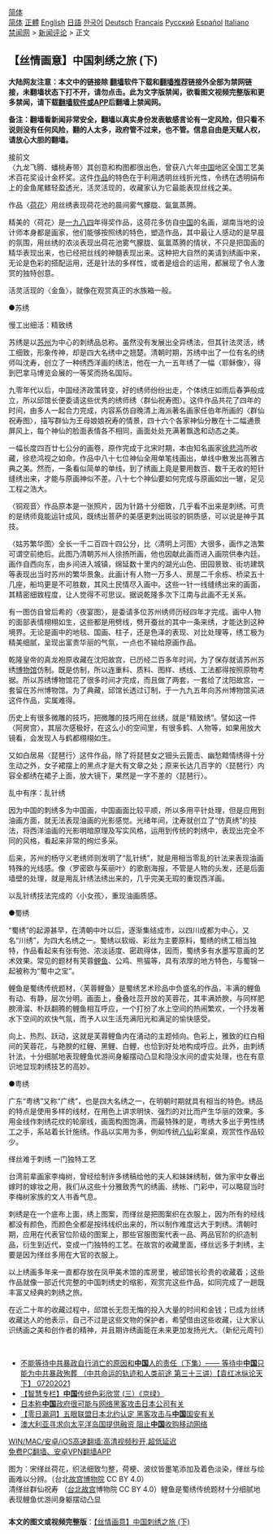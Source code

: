  <!-- 面包屑导航 --> <div class="breadcrumb"><!-- GTranslate: https://gtranslate.io/ -->  <div class="switcher notranslate">  <div class="selected">  <a href="#" onclick="return false;"> 简体</a>  </div>  <div class="option">  <a href="https://www.bannedbook.org" onclick="doGTranslate('zh-CN|zh-CN');jQuery('div.switcher div.selected a').html(jQuery(this).html());return false;" title="简体中文" class="nturl selected"> 简体</a>  <a href="https://www.bannedbook.org/zh-tw/" onclick="doGTranslate('zh-CN|zh-TW');jQuery('div.switcher div.selected a').html(jQuery(this).html());return false;" title="繁體中文" class="nturl"> 正體</a>  <a href="https://www.bannedbook.org/en/" onclick="doGTranslate('zh-CN|en');jQuery('div.switcher div.selected a').html(jQuery(this).html());return false;" title="English" class="nturl"> English</a>  <a href="https://www.bannedbook.org/ja/" onclick="doGTranslate('zh-CN|ja');jQuery('div.switcher div.selected a').html(jQuery(this).html());return false;" title="日本語" class="nturl"> 日語</a>  <a href="https://www.bannedbook.org/ko/" onclick="doGTranslate('zh-CN|ko');jQuery('div.switcher div.selected a').html(jQuery(this).html());return false;" title="한국어" class="nturl"> 한국어</a>  <a href="https://www.bannedbook.org/de/" onclick="doGTranslate('zh-CN|de');jQuery('div.switcher div.selected a').html(jQuery(this).html());return false;" title="Deutsch" class="nturl"> Deutsch</a>  <a href="https://www.bannedbook.org/fr/" onclick="doGTranslate('zh-CN|fr');jQuery('div.switcher div.selected a').html(jQuery(this).html());return false;" title="Français" class="nturl"> Français</a>  <a href="https://www.bannedbook.org/ru/" onclick="doGTranslate('zh-CN|ru');jQuery('div.switcher div.selected a').html(jQuery(this).html());return false;" title="Русский" class="nturl"> Русский</a>  <a href="https://www.bannedbook.org/es/" onclick="doGTranslate('zh-CN|es');jQuery('div.switcher div.selected a').html(jQuery(this).html());return false;" title="Español" class="nturl"> Español</a>  <a href="https://www.bannedbook.org/it/" onclick="doGTranslate('zh-CN|it');jQuery('div.switcher div.selected a').html(jQuery(this).html());return false;" title="Italiano" class="nturl"> Italiano</a>  </div>  </div>      <div class='breadcrumb-sub'><!-- Breadcrumb NavXT 6.3.0 --> <a href="https://www.bannedbook.org/" class="home">禁闻网</a> &gt; <a href="https://www.bannedbook.org/bnews/comments/" class="category">新闻评论</a> &gt; 正文</div></div><h2>【丝情画意】中国刺绣之旅 (下)</h2> <p class="notice"><b>大陆网友注意：本文中的链接除 <a href="https://github.com/bannedbook/fanqiang" >翻墙</a>软件下载和<a href="https://github.com/killgcd/justmysocks/blob/master/README.md">翻墙推荐</a>链接外全部为禁网链接，未翻墙状态下打不开，请勿点击。此为文字版禁闻，欲看图文视频完整版和更多禁闻，请下载<a href="https://github.com/bannedbook/fanqiang">翻墙软件或APP</a>后翻墙上禁闻网。</p><p>备注：翻墙看新闻非常安全，翻墙以真实身份发表敏感言论有一定风险，但只看不说则没有任何风险，翻的人太多，政府管不过来，也不管。信息自由是天赋人权，请放心大胆的翻墙。</b></p>  <div class="entry"> <p>              <a href="https://i1.wp.com/upload-images-bucket-v64rleca837do.s3.eu-west-1.amazonaws.com/wp-content/uploads/2021/07/20085731/1623192662277.jpg?fit=1480%2C831&#038;ssl=1" data-caption=""></a>                            </p> <p>接前文<br /> 〈九龙飞腾．蟠桃寿带〉其创意和构图都很出色，曾获八六年<span class='wp_keywordlink_affiliate'><a href="https://www.bannedbook.org/" title="中国" target="_blank">中国</a></span>地区全国工艺美术百花奖设计金杯奖。这件<a href="https://www.bannedbook.org/bnews/tag/%E4%BD%9C%E5%93%81/" class="st_tag internal_tag" rel="tag" title="标签 作品 下的日志">作品</a>的特色在于利用透明丝线折光性，令绣在透明绢布上的金鱼尾鳍轻盈透光，活灵活现的，收藏家认为它最能表现丝线之美。</p> <p>作品〈<a href="https://www.bannedbook.org/bnews/tag/%E8%8D%B7%E8%8A%B1/" class="st_tag internal_tag" rel="tag" title="标签 荷花 下的日志">荷花</a>〉用丝绣表现荷花池的晨间雾气朦胧、氤氲蒸腾。</p> <p>精美的〈荷花〉是<span class='wp_keywordlink'><a href="https://www.bannedbook.org/forum2/topic186.html" title="《1984》 英·乔治·奥威尔 著" target="_blank">一九八四</a></span>年得奖作品，这荷花多仿自<a href="https://www.bannedbook.org/bnews/tag/%E4%B8%AD%E5%9B%BD/" class="st_tag internal_tag" rel="tag" title="标签 中国 下的日志">中国</a>的名画，湖南当地的设计师本身都是画家，他们能够按照绣的特色，塑造作品，其中最让人感动的是早晨的氛围，用丝绣的浓淡表现出荷花池雾气朦胧、氤氲蒸腾的情状，不只是把国画的精华表现出来，也已经把丝线的神髓表现出来。这种把大自然的美请到绣画中来，无论是色彩的搭配运用，还是针法的多样性，或者是组合的运用，都展现了令人激赏的独特创意。</p> <p>活灵活现的〈金鱼〉，就像在观赏真正的水族箱一般。</p> <p>●苏绣</p> <p>慢工出细活：精致绣</p> <p>苏绣是以<a href="https://www.bannedbook.org/bnews/tag/%e8%8b%8f%e5%b7%9e/" class="st_tag internal_tag" rel="tag" title="标签 苏州 下的日志">苏州</a>为中心的刺绣品总称。虽然没有发展出全异绣法，但其针法灵活，绣工细致，形象传神，却是四大名绣中之翘楚。清朝时期，苏绣中出了一位有名的绣师叫沈寿，创立了一种绣西洋画的绣法，他在一九一五年绣了一幅〈耶稣像〉，得到巴拿马博览会展的一等奖而扬名国际。</p> <p>九零年代以后，中国经济政策转变，好的绣师纷纷出走，个体绣庄如雨后春笋般成立，所以邱馆长便委请这些优秀的绣师绣〈群仙祝寿图〉。这件作品共花了四年的时间，由多人一起合力完成，内容系仿自晚清上海派著名画家任伯年所画的〈群仙祝寿图〉，描写群仙为王母娘娘祝寿的情景，四十六个各家神仙分散在十二幅通景屏风上，每个神仙的脸面表情各不相同，画面处处充满著飘逸和动态之美。</p>  <p>一幅长度四百廿七公分的画卷，原作完成于北宋时期，本由知名画家<a href="https://www.bannedbook.org/bnews/tag/%e5%be%90%e6%82%b2%e9%b8%bf/" class="st_tag internal_tag" rel="tag" title="标签 徐悲鸿 下的日志">徐悲鸿</a>所收藏，徐悲鸿视之如命。作品中八十七位神仙全用单笔线画出，单线中散发出高雅古典之美。然而，一条看似简单的单线，到了绣画上竟是要用数百、数千无收的短针缝绣出来，才能与原画神似不差。八十七个神仙要如何完成与原画如出一辙，足见工程之浩大。</p> <p>〈铜观音〉作品原本是一张照片，因为针路十分细致，几乎看不出来是刺绣。可贵的是绣师竟能运针成风，既绣出菩萨的美感更刺出斑驳的铜质感，可以说是神乎其技。</p> <p>〈姑苏繁华图〉全长一千二百四十四公分，比〈清明上河图〉大很多，画作之浩繁可谓空前绝后。此图乃清朝苏州人徐扬所画，他也因献此画而进入画院供奉内廷。画作自西向东，由乡间进入城镇，绵延数十里内的湖光山色、田园景致、街坊建筑等表现出当时苏州的繁华景象。此画计有人物一万多人、房屋二千余栋、桥梁五十几座，船坞更是不可胜数，其风土民情尽入画中。这些一针一线缝绣出来的画面，其精密细致程度，让人觉得不可思议。据说乾隆多次下江南与此画不无关系。</p> <p>有一图仿自曾后希的〈夜宴图〉，是委请多位苏州绣师历经四年才完成。画中人物的面部表情栩栩如生，这些都是用劈线，劈开蚕丝的其中一条来绣，才能达到这种境界。无论是画中的地毯、国画、柱子，还是色泽的表现、对比处理等，绣工极为精美细腻，呈现出富贵华丽的气氛，一点也不输给原画作品。</p> <p>乾隆皇帝的真龙袍原收藏在沈阳故宫，已历经二百多年时间，为了保存就请苏州苏绣<a href="https://www.bannedbook.org/bnews/tag/%e5%8d%9a%e7%89%a9%e9%a6%86/" class="st_tag internal_tag" rel="tag" title="标签 博物馆 下的日志">博物馆</a>仿制。既是仿制，所以连重料、质料、图样、绣线、工法都得按照原物考据。所以苏绣博物馆花了很多时间才完成，而且做了两套，一套给了沈阳故宫，一套留在苏州博物馆。为了典藏，邱馆长透过订制，于一九九五年向苏州博物馆买进这件作品，实属难得。</p> <p>历史上有很多微雕的技巧，把微雕的技巧用在丝绣，就是“精致绣”。譬如这一件〈阿房宫〉，其层次感极好，在这么小的空间里，有很多鹤、人物等，如果用放大镜看，会发现人与鹤都栩栩如生。</p> <p>又如白居易〈琵琶行〉这件作品，除了将琵琶女之钿头云篦击、幽愁黯情绣得十分生动之外，女子裙摆上的黑点才是大有文章之处；原来长达几百字的〈琵琶行〉内容全都绣在裙子上面，放大镜下，果然是一字不差的〈琵琶行〉。</p> <p>乱中有序：乱针绣</p> <p>因为中国的刺绣多为中国画，中国画面比较平顺，所以多用平针处理，但是应用到油画方面，就无法表现油画的光影感觉。光绪年间，沈寿就创立了“仿真绣”的技法，将西洋油画的光影明暗原理及写实风格，运用到传统的刺绣中，表现出完全不同的风格，看起来非常的绚烂多采。</p>  <p>后来，苏州的杨守义老绣师则发明了“乱针绣”，就是用相当零乱的针法来表现油画特殊的光线感。像〈罗密欧与茱丽叶〉的歌剧海报，不管是人物的头发，还是后面墙壁的处理，就是用乱针绣法绣出来的，几乎完美无瑕的重现西洋画。</p> <p>以乱针绣技法完成的〈小女孩〉，重现油画质感。</p> <p>●蜀绣</p> <p>“蜀绣”的起源甚早，在清朝中叶以后，逐渐集结成市，以四川成都为中心，又名“川绣”，为四大名绣之一。蜀绣以软缎、彩丝为主要原料，蜀绣的绣工相当独特，作品看起来有张有弛、浓淡适度、密疏得体，因而，蜀绣多有水墨写意画的艺术效果。常见的题材有芙蓉<a href="https://www.bannedbook.org/bnews/tag/%E9%B2%A4%E9%B1%BC/" class="st_tag internal_tag" rel="tag" title="标签 鲤鱼 下的日志">鲤鱼</a>、公鸡、熊猫等，具有浓厚的地方特色，与蜀锦一起被称为“蜀中之宝”。</p> <p>鲤鱼是蜀绣传统题材，〈芙蓉鲤鱼〉是蜀绣艺术珍品中负盛名的作品，丰满的鲤鱼有动、有静，层次分明。画面上，叠叠吐蕊开放的芙蓉花，其丰满娇腴，与同样肥腴滑溜、朴跃翻腾的鲤鱼相互呼应，一个打扮了水上空间的热闹繁欢，一个抒发著水下空间的欢快气氛，而予人以生活充满阳光和满足的愉快感受。</p> <p>向上、热烈、跃动，这就是芙蓉鲤鱼内在涌动的主题倾向。色彩上，雅致的红白相间的芙蓉花，与艳腴的红鲤、黑鲤、白鲤，也恰到好处地构成呼应。此外，由刺绣针法，十分细腻地表现鲤鱼优游间身躯摆动凸显和隐没水间的虚实处理，也在有意识地显现刺绣技艺的高妙。</p> <p>●粤绣</p> <p>广东“粤绣”又称“广绣”，也是四大名绣之一，在明朝时期就具有相当的特色。绣品的特点是使用多样的线材，在用色上讲求明快、强烈的对比而产生华丽的效果。多用金线作刺绣花纹的轮廓线，画面构图饱满，而最特殊的是，粤绣大多出于男性绣工之手，系站着长针施绣。作品以实用为多，例如传统<span class='wp_keywordlink'><a href="https://www.bannedbook.org/forum3/topic44.html" title="八仙得道传" target="_blank">八仙</a></span>彩案桌，观赏性作品较少。</p> <p>缂丝难于刺绣 一门独特工艺</p>  <p>台湾前辈画家李梅树，曾经绘制许多绣稿给他的夫人和妹妹绣制，做为家中女眷出嫁时的嫁妆之用，我们从这些十分雅致秀气的绣画、绣帐、门彩中，可以略窥当时李梅树家族的文人书香气息。</p> <p>刺绣是在一个底布上面，绣上图案，而缂丝是把图案织在衣服上，因为所有的经线都没有颜色，而颜色全都是按纬线织出来的，所以制作难度远大于刺绣。清朝时期，应用在代表官位阶级的图案上，那些官服图案代表一品、两品官阶的织造制品，衍生到近代，变成一门独特的工艺。在故宫的收藏里面，缂丝远多于刺绣，主要是因为缂丝多用在大官的衣服上。</p> <p>以上绣画多年来一直都存放在凤甲美术馆的库房里，被邱馆长珍贵的收藏着；这些作品就像一部近代完整的中国刺绣史的缩影，观赏完这些作品，如同完成了一趟既丰富又经典的刺绣之旅。</p> <p>在近二十年的收藏过程中，邱馆长无怨无悔的投入大量的时间和金钱；已成为丝绣收藏达人的他表示，自己不过是这些文物的保护者，希望借由这些收藏，让大家认识绣画之美和创作者的精神，并且期许绣画能在未来更加发扬光大。（新纪元周刊）</p> <p></p> <p></p> <p></p> <p>&nbsp;</p> <ul class='op-related-articles' title='相关阅读'> <li><a href='https://www.bannedbook.org/bnews/comments/20210720/1590701.html' target='_blank'>不能等待中共暴政自行消亡的原因和<b>中国</b>人的责任（下集）—— 等待中<b>中国</b>只能为中共暴政殉葬 （中共命运的轨迹和人类前途  第三十三讲）【袁红冰纵论天下】 07202021</a></li> <li><a href='https://www.bannedbook.org/bnews/comments/20210720/1590688.html' target='_blank'>【智慧专栏】<b>中国</b>传统色彩欣赏 (三）《京绿》</a></li> <li><a href='https://www.bannedbook.org/bnews/headline/20210720/1590680.html' target='_blank'>日本称<b>中国</b>政府很可能与网络黑客攻击日本公司有关</a></li> <li><a href='https://www.bannedbook.org/bnews/headline/20210720/1590671.html' target='_blank'>【零日漏洞】五眼联盟日本北约认定 黑客攻击与<b>中国</b>国安有关</a></li> <li><a href='https://www.bannedbook.org/bnews/headline/20210720/1590669.html' target='_blank'>澳大利亚寻求向太平洋岛国提供融资 阻止<b>中国</b>收购移动网络</a></li> </ul> <p class="texttj"> <a href="https://github.com/bannedbook/fanqiang/wiki/V2ray%E6%9C%BA%E5%9C%BA" target="_blank">WIN/MAC/安卓/iOS高速翻墙:高清视频秒开,超低延迟</a><br/> <a href="https://github.com/bannedbook/fanqiang/wiki/%E7%A6%81%E9%97%BB%E7%BD%91%E5%AE%89%E5%8D%93%E7%BF%BB%E5%A2%99%E6%96%B0%E9%97%BBAPP" target="_blank">免费PC翻墙、安卓VPN翻墙APP</a></p> <p>图为：宋缂丝荷花，织法细致匀整，荷梗、波纹皆墨笔添加及着色淡染，缂丝与绘画难以分辨。（台北<a href="https://www.bannedbook.org/bnews/tag/%E6%95%85%E5%AE%AB%E5%8D%9A%E7%89%A9%E9%99%A2/" class="st_tag internal_tag" rel="tag" title="标签 故宫博物院 下的日志">故宫博物院</a> CC BY 4.0）<br /> 清缂丝群仙祝寿 （<a href="https://www.bannedbook.org/bnews/tag/%E5%8F%B0%E5%8C%97%E6%95%85%E5%AE%AB/" class="st_tag internal_tag" rel="tag" title="标签 台北故宫 下的日志">台北故宫</a>博物院 CC BY 4.0）鲤鱼是蜀绣传统题材十分细腻地表现鲤鱼优游间身躯摆动凸显</p><a name='sharetosocial'></a>  <div style="margin-bottom:5px;padding-bottom:5px;clear:both"> <div id="archive-pix-1" class="banner-ads"> <!-- AuctionX Display platform tag START --> <div id="26318x728x90x621x_ADSLOT2" clicktrack="%%CLICK_URL_ESC%%"></div> <!-- AuctionX Display platform tag END --> </div> <div id="archive-pix-2" class="banner-ads"> <!-- AuctionX Display platform tag START --> <div id="26315x300x250x621x_ADSLOT2" clicktrack="%%CLICK_URL_ESC%%"></div> <!-- AuctionX Display platform tag END --> </div> </div>  <div id="archive-pix-1" class="banner-ads"> <!-- AuctionX Display platform tag START --> <div id="26318x728x90x621x_ADSLOT3" clicktrack="%%CLICK_URL_ESC%%"></div> <!-- AuctionX Display platform tag END --> </div> <div><b>本文的图文或视频完整版</b>：<a href='https://www.bannedbook.org/bnews/comments/20210720/1590704.html'>【丝情画意】中国刺绣之旅 (下)</a></div>  </div><!--END ENTRY--> 